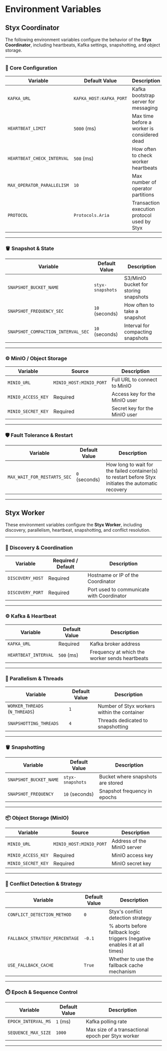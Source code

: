 # Environment Variables

## Styx Coordinator

The following environment variables configure the behavior of the **Styx Coordinator**, including heartbeats, Kafka settings, snapshotting, and object storage.

---

### 🧭 Core Configuration

| Variable                  | Default Value           | Description                                 |
|---------------------------|-------------------------|---------------------------------------------|
| `KAFKA_URL`              | `KAFKA_HOST:KAFKA_PORT` | Kafka bootstrap server for messaging        |
| `HEARTBEAT_LIMIT`        | `5000` (ms)             | Max time before a worker is considered dead |
| `HEARTBEAT_CHECK_INTERVAL` | `500` (ms)              | How often to check worker heartbeats        |
| `MAX_OPERATOR_PARALLELISM` | `10`                    | Max number of operator partitions           |
| `PROTOCOL`               | `Protocols.Aria`        | Transaction execution protocol used by Styx |

---

### 🪣 Snapshot & State

| Variable                           | Default Value         | Description                                  |
|------------------------------------|------------------------|----------------------------------------------|
| `SNAPSHOT_BUCKET_NAME`            | `styx-snapshots`      | S3/MinIO bucket for storing snapshots        |
| `SNAPSHOT_FREQUENCY_SEC`          | `10` (seconds)        | How often to take a snapshot                 |
| `SNAPSHOT_COMPACTION_INTERVAL_SEC`| `10` (seconds)        | Interval for compacting snapshots            |

---

### ⚙️ MinIO / Object Storage

| Variable              | Source         | Description                        |
|-----------------------|----------------|------------------------------------|
| `MINIO_URL`          | `MINIO_HOST:MINIO_PORT` | Full URL to connect to MinIO  |
| `MINIO_ACCESS_KEY`   | Required        | Access key for the MinIO user      |
| `MINIO_SECRET_KEY`   | Required        | Secret key for the MinIO user      |

---

### 🛡️ Fault Tolerance & Restart

| Variable                        | Default Value | Description                                                                                          |
|----------------------------------|----------------|------------------------------------------------------------------------------------------------------|
| `MAX_WAIT_FOR_RESTARTS_SEC`    | `0` (seconds)  | How long to wait for the failed container(s) to restart before Styx initiates the automatic recovery |

---
## Styx Worker

These environment variables configure the **Styx Worker**, including discovery, parallelism, heartbeat, snapshotting, and conflict resolution.

---

### 🧭 Discovery & Coordination

| Variable             | Required / Default | Description                          |
|----------------------|--------------------|--------------------------------------|
| `DISCOVERY_HOST`     | Required            | Hostname or IP of the Coordinator    |
| `DISCOVERY_PORT`     | Required            | Port used to communicate with Coordinator |

---

### ⚙️ Kafka & Heartbeat

| Variable           | Default Value | Description                                |
|--------------------|----------------|--------------------------------------------|
| `KAFKA_URL`        | Required       | Kafka broker address                        |
| `HEARTBEAT_INTERVAL` | `500` (ms)   | Frequency at which the worker sends heartbeats |

---

### 🧵 Parallelism & Threads

| Variable            | Default Value | Description                                                  |
|---------------------|----------------|--------------------------------------------------------------|
| `WORKER_THREADS` (`N_THREADS`) | `1`           | Number of Styx workers within the container |
| `SNAPSHOTTING_THREADS` | `4`       | Threads dedicated to snapshotting                            |

---

### 🪣 Snapshotting

| Variable              | Default Value     | Description                                 |
|------------------------|--------------------|---------------------------------------------|
| `SNAPSHOT_BUCKET_NAME` | `styx-snapshots`  | Bucket where snapshots are stored           |
| `SNAPSHOT_FREQUENCY`  | `10` (seconds)     | Snapshot frequency in epochs                |

---

### 📦 Object Storage (MinIO)

| Variable            | Source         | Description                        |
|---------------------|----------------|------------------------------------|
| `MINIO_URL`         | `MINIO_HOST:MINIO_PORT` | Address of the MinIO server     |
| `MINIO_ACCESS_KEY`  | Required        | MinIO access key                  |
| `MINIO_SECRET_KEY`  | Required        | MinIO secret key                  |

---

### 📐 Conflict Detection & Strategy

| Variable                     | Default Value | Description                                                                |
|------------------------------|----------------|----------------------------------------------------------------------------|
| `CONFLICT_DETECTION_METHOD` | `0`            | Styx's conflict detection strategy                                         |
| `FALLBACK_STRATEGY_PERCENTAGE` | `-0.1`       | % aborts before fallback logic triggers (negative enables it at all times) |
| `USE_FALLBACK_CACHE`         | `True`         | Whether to use the fallback cache mechanism                                |

---

### ⏱️ Epoch & Sequence Control

| Variable             | Default Value     | Description                                       |
|----------------------|--------------------|---------------------------------------------------|
| `EPOCH_INTERVAL_MS`  | `1` (ms)          | Kafka polling rate                                |
| `SEQUENCE_MAX_SIZE`  | `1000`            | Max size of a transactional epoch per Styx worker |

---